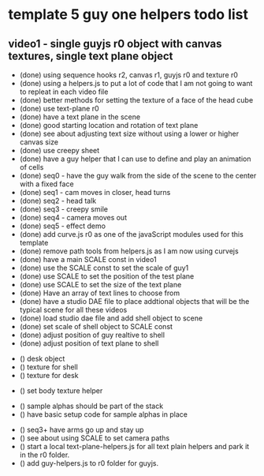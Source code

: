 # template 5 guy one helpers todo list

## video1 - single guyjs r0 object with canvas textures, single text plane object
* (done) using sequence hooks r2, canvas r1, guyjs r0 and texture r0 
* (done) using a helpers.js to put a lot of code that I am not going to want to repleat in each video file
* (done) better methods for setting the texture of a face of the head cube
* (done) use text-plane r0
* (done) have a text plane in the scene
* (done) good starting location and rotation of text plane
* (done) see about adjusting text size without using a lower or higher canvas size
* (done) use creepy sheet
* (done) have a guy helper that I can use to define and play an animation of cells
* (done) seq0 - have the guy walk from the side of the scene to the center with a fixed face
* (done) seq1 - cam moves in closer, head turns
* (done) seq2 - head talk
* (done) seq3 - creepy smile
* (done) seq4 - camera moves out
* (done) seq5 - effect demo
* (done) add curve.js r0 as one of the javaScript modules used for this template
* (done) remove path tools from helpers.js as I am now using curvejs
* (done) have a main SCALE const in video1
* (done) use the SCALE const to set the scale of guy1
* (done) use SCALE to set the position of the test plane
* (done) use SCALE to set the size of the text plane
* (done) Have an array of text lines to choose from
* (done) have a studio DAE file to place addtional objects that will be the typical scene for all these videos
* (done) load studio dae file and add shell object to scene
* (done) set scale of shell object to SCALE const
* (done) adjust position of guy realtive to shell
* (done) adjust position of text plane to shell
<!-- WORLD OBJECTS -->
* () desk object
* () texture for shell
* () texture for desk
<!-- guy -->
* () set body texture helper
<!-- sample alphas -->
* () sample alphas should be part of the stack
* () have basic setup code for sample alphas in place
<!-- FINAL TOUCHES -->
* () seq3+ have arms go up and stay up
* () see about using SCALE to set camera paths
* () start a local text-plane-helpers.js for all text plain helpers and park it in the r0 folder.
* () add guy-helpers.js to r0 folder for guyjs.

